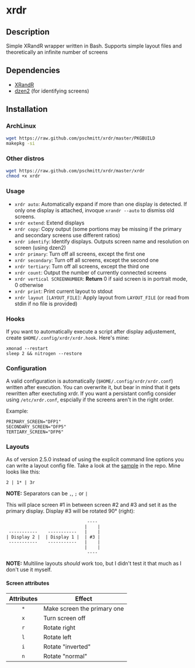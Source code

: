 # xrdr

## Description

Simple XRandR wrapper written in Bash. Supports simple layout files and theoretically an infinite number of screens

## Dependencies

* [XRandR](http://www.x.org/wiki/Projects/XRandR/)
* [dzen2](https://github.com/robm/dzen) (for identifying screens)

## Installation

### ArchLinux

```bash
wget https://raw.github.com/pschmitt/xrdr/master/PKGBUILD
makepkg -si
```

### Other distros

```bash
wget https://raw.github.com/pschmitt/xrdr/master/xrdr
chmod +x xrdr
```

### Usage

* `xrdr auto`: Automatically expand if more than one display is detected. If only one display is attached, invoque `xrandr --auto` to dismiss old screens.
* `xrdr extend`: Extend displays
* `xrdr copy`: Copy output (some portions may be missing if the primary and secondary screens use different ratios)
* `xrdr identify`: Identify displays. Outputs screen name and resolution on screen (using dzen2)
* `xrdr primary`: Turn off all screens, except the first one
* `xrdr secondary`: Turn off all screens, except the second one
* `xrdr tertiary`: Turn off all screens, except the third one
* `xrdr count`: Output the number of currently connected screens
* `xrdr vertical SCREENNUMBER`: **Return** 0 if said screen is in portrait mode, 0 otherwise
* `xrdr print`: Print current layout to stdout
* `xrdr layout [LAYOUT_FILE]`: Apply layout from `LAYOUT_FILE` (or read from stdin if no file is provided)

### Hooks

If you want to automatically execute a script after display adjustement, create `$HOME/.config/xrdr/xrdr.hook`. Here's mine:

```
xmonad --restart
sleep 2 && nitrogen --restore
```

### Configuration

A valid configuration is automatically (`$HOME/.config/xrdr/xrdr.conf`) written after execution. You can overwrite it, but bear in mind that it gets rewritten after exectuting xrdr. If you want a persistant config consider using `/etc/xrdr.conf`, espcially if the screens aren't in the right order.

Example:

```
PRIMARY_SCREEN="DFP1"
SECONDARY_SCREEN="DFP5"
TERTIARY_SCREEN="DFP6"
```

### Layouts

As of version 2.5.0 instead of using the explicit command line options you can write a layout config file. Take a look at the [sample](layout.conf.sample) in the repo. Mine looks like this:

```
2 | 1* | 3r
```

**NOTE:** Separators can be `,`, `;` or `|`

This will place screen #1 in between screen #2 and #3 and set it as the primary display. Display #3 will be rotated 90° (right):

```
                               ----
                              |    |
 -----------    -----------   |    |
| Display 2 |  | Display 1 |  | #3 |
 -----------    -----------   |    |
                              |    |
                               ----
```

**NOTE:** Multiline layouts *should* work too, but I didn't test it that much as I don't use it myself.

#### Screen attributes

| Attributes    | Effect                      |
| :-----------: | ----------------------------|
|      `*`      | Make screen the primary one |
|      `x`      | Turn screen off             |
|      `r`      | Rotate right                |
|      `l`      | Rotate left                 |
|      `i`      | Rotate "inverted"           |
|      `n`      | Rotate "normal"             |

